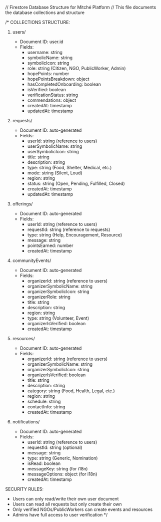 // Firestore Database Structure for Mitché Platform
// This file documents the database collections and structure

/*
COLLECTIONS STRUCTURE:

1. users/
   - Document ID: user.id
   - Fields:
     * username: string
     * symbolicName: string
     * symbolicIcon: string
     * role: string (Citizen, NGO, PublicWorker, Admin)
     * hopePoints: number
     * hopePointsBreakdown: object
     * hasCompletedOnboarding: boolean
     * isVerified: boolean
     * verificationStatus: string
     * commendations: object
     * createdAt: timestamp
     * updatedAt: timestamp

2. requests/
   - Document ID: auto-generated
   - Fields:
     * userId: string (reference to users)
     * userSymbolicName: string
     * userSymbolicIcon: string
     * title: string
     * description: string
     * type: string (Food, Shelter, Medical, etc.)
     * mode: string (Silent, Loud)
     * region: string
     * status: string (Open, Pending, Fulfilled, Closed)
     * createdAt: timestamp
     * updatedAt: timestamp

3. offerings/
   - Document ID: auto-generated
   - Fields:
     * userId: string (reference to users)
     * requestId: string (reference to requests)
     * type: string (Help, Encouragement, Resource)
     * message: string
     * pointsEarned: number
     * createdAt: timestamp

4. communityEvents/
   - Document ID: auto-generated
   - Fields:
     * organizerId: string (reference to users)
     * organizerSymbolicName: string
     * organizerSymbolicIcon: string
     * organizerRole: string
     * title: string
     * description: string
     * region: string
     * type: string (Volunteer, Event)
     * organizerIsVerified: boolean
     * createdAt: timestamp

5. resources/
   - Document ID: auto-generated
   - Fields:
     * organizerId: string (reference to users)
     * organizerSymbolicName: string
     * organizerSymbolicIcon: string
     * organizerIsVerified: boolean
     * title: string
     * description: string
     * category: string (Food, Health, Legal, etc.)
     * region: string
     * schedule: string
     * contactInfo: string
     * createdAt: timestamp

6. notifications/
   - Document ID: auto-generated
   - Fields:
     * userId: string (reference to users)
     * requestId: string (optional)
     * message: string
     * type: string (Generic, Nomination)
     * isRead: boolean
     * messageKey: string (for i18n)
     * messageOptions: object (for i18n)
     * createdAt: timestamp

SECURITY RULES:
- Users can only read/write their own user document
- Users can read all requests but only create their own
- Only verified NGOs/PublicWorkers can create events and resources
- Admins have full access to user verification
*/